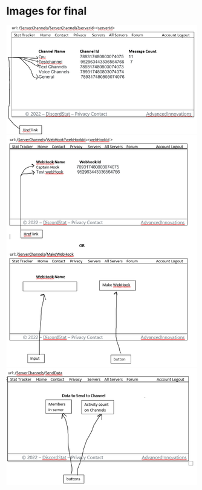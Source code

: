 Images for final
=====================================

![Getting Started](ChannelPage.PNG)
![Getting Started](WebHooksOrCreateWebHookPage.PNG)
![Getting Started](SendData.PNG)
